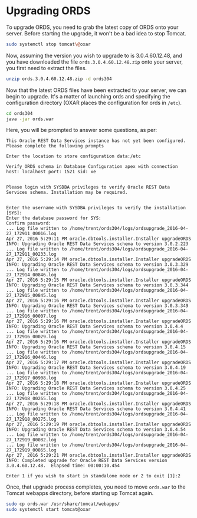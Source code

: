 # Upgrading ORDS

To upgrade ORDS, you need to grab the latest copy of ORDS onto your server. Before starting the upgrade, it won't be a bad idea to stop Tomcat.

```bash
sudo systemctl stop tomcat\@oxar
```

Now, assuming the version you wish to upgrade to is 3.0.4.60.12.48, and you have downloaded the file `ords.3.0.4.60.12.48.zip` onto your server, you first need to extract the files.

```bash
unzip ords.3.0.4.60.12.48.zip -d ords304
```

Now that the latest ORDS files have been extracted to your server, we can begin to upgrade. It's a matter of launching ords and specifying the configuration directory (OXAR places the configuration for ords in `/etc`).

```bash
cd ords304
java -jar ords.war
```

Here, you will be prompted to answer some questions, as per:

```
This Oracle REST Data Services instance has not yet been configured.
Please complete the following prompts

Enter the location to store configuration data:/etc

Verify ORDS schema in Database Configuration apex with connection host: localhost port: 1521 sid: xe


Please login with SYSDBA privileges to verify Oracle REST Data Services schema. Installation may be required.


Enter the username with SYSDBA privileges to verify the installation [SYS]:
Enter the database password for SYS:
Confirm password:
... Log file written to /home/trent/ords304/logs/ordsupgrade_2016-04-27_172911_00016.log
Apr 27, 2016 5:29:11 PM oracle.dbtools.installer.Installer upgradeORDS
INFO: Upgrading Oracle REST Data Services schema to version 3.0.2.223
... Log file written to /home/trent/ords304/logs/ordsupgrade_2016-04-27_172911_00233.log
Apr 27, 2016 5:29:14 PM oracle.dbtools.installer.Installer upgradeORDS
INFO: Upgrading Oracle REST Data Services schema to version 3.0.3.329
... Log file written to /home/trent/ords304/logs/ordsupgrade_2016-04-27_172914_00846.log
Apr 27, 2016 5:29:15 PM oracle.dbtools.installer.Installer upgradeORDS
INFO: Upgrading Oracle REST Data Services schema to version 3.0.3.344
... Log file written to /home/trent/ords304/logs/ordsupgrade_2016-04-27_172915_00845.log
Apr 27, 2016 5:29:16 PM oracle.dbtools.installer.Installer upgradeORDS
INFO: Upgrading Oracle REST Data Services schema to version 3.0.3.349
... Log file written to /home/trent/ords304/logs/ordsupgrade_2016-04-27_172916_00007.log
Apr 27, 2016 5:29:16 PM oracle.dbtools.installer.Installer upgradeORDS
INFO: Upgrading Oracle REST Data Services schema to version 3.0.4.4
... Log file written to /home/trent/ords304/logs/ordsupgrade_2016-04-27_172916_00029.log
Apr 27, 2016 5:29:16 PM oracle.dbtools.installer.Installer upgradeORDS
INFO: Upgrading Oracle REST Data Services schema to version 3.0.4.15
... Log file written to /home/trent/ords304/logs/ordsupgrade_2016-04-27_172916_00446.log
Apr 27, 2016 5:29:17 PM oracle.dbtools.installer.Installer upgradeORDS
INFO: Upgrading Oracle REST Data Services schema to version 3.0.4.19
... Log file written to /home/trent/ords304/logs/ordsupgrade_2016-04-27_172917_00908.log
Apr 27, 2016 5:29:18 PM oracle.dbtools.installer.Installer upgradeORDS
INFO: Upgrading Oracle REST Data Services schema to version 3.0.4.25
... Log file written to /home/trent/ords304/logs/ordsupgrade_2016-04-27_172918_00265.log
Apr 27, 2016 5:29:18 PM oracle.dbtools.installer.Installer upgradeORDS
INFO: Upgrading Oracle REST Data Services schema to version 3.0.4.41
... Log file written to /home/trent/ords304/logs/ordsupgrade_2016-04-27_172918_00275.log
Apr 27, 2016 5:29:19 PM oracle.dbtools.installer.Installer upgradeORDS
INFO: Upgrading Oracle REST Data Services schema to version 3.0.4.54
... Log file written to /home/trent/ords304/logs/ordsupgrade_2016-04-27_172919_00082.log
... Log file written to /home/trent/ords304/logs/ordsupgrade_2016-04-27_172919_00865.log
Apr 27, 2016 5:29:21 PM oracle.dbtools.installer.Installer upgradeORDS
INFO: Completed upgrade for Oracle REST Data Services version 3.0.4.60.12.48.  Elapsed time: 00:00:10.454

Enter 1 if you wish to start in standalone mode or 2 to exit [1]:2
```

Once, that upgrade process completes, you need to move `ords.war` to the Tomcat webapps directory, before starting up Tomcat again.

```bash
sudo cp ords.war /usr/share/tomcat/webapps/
sudo systemctl start tomcat@oxar
```

